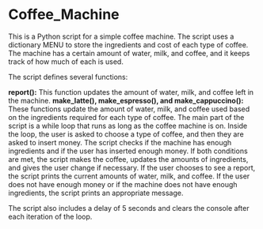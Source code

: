 # Coffee_Machine
This is a Python script for a simple coffee machine. The script uses a dictionary MENU to store the ingredients and cost of each type of coffee. The machine has a certain amount of water, milk, and coffee, and it keeps track of how much of each is used.

The script defines several functions:

**report():** This function updates the amount of water, milk, and coffee left in the machine.
**make_latte(), make_espresso(), and make_cappuccino():** These functions update the amount of water, milk, and coffee used based on the ingredients required for each type of coffee.
The main part of the script is a while loop that runs as long as the coffee machine is on. Inside the loop, the user is asked to choose a type of coffee, and then they are asked to insert money. The script checks if the machine has enough ingredients and if the user has inserted enough money. If both conditions are met, the script makes the coffee, updates the amounts of ingredients, and gives the user change if necessary. If the user chooses to see a report, the script prints the current amounts of water, milk, and coffee. If the user does not have enough money or if the machine does not have enough ingredients, the script prints an appropriate message.

The script also includes a delay of 5 seconds and clears the console after each iteration of the loop.
